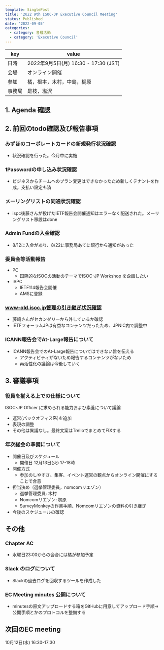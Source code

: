 ```yaml
---
template: SinglePost
title: '2022 9th ISOC-JP Executive Council Meeting'
status: Published
date: '2022-09-05'
categories:
  - category: 各種活動
  - category: 'Executive Council'
---
```


|key|value|
|---|------|
|日時| 2022年9月5日(月) 16:30 - 17:30 (JST) |
|会場|オンライン開催|
|参加|橘，根本，木村，中島，梶原|
|事務局|是枝，塩沢|

## 1. Agenda 確認

## 2. 前回のtodo確認及び報告事項

### みずほのコーポレートカードの新規発行状況確認

- 状況確認を行った。今月中に実施

### 1Passwordの申し込み状況確認

- ビジネスからチームへのプラン変更はできなかったため新しくテナントを作成。支払い設定も済

### メーリングリストの同通状況確認

- ispc後藤さんが投げたIETF報告会開催通知はエラーなく配送された。メーリングリスト移設はdone 

### Admin Fundの入金確認

- 8/12に入金があり、8/22に事務局あてに銀行から通知があった

### 委員会等活動報告
- PC
    - 国際的なISOCの活動のテーマでISOC-JP Workshop を企画したい
- ISPC
    - IETF114報告会開催
    - AMSに登録

### www-old.isoc.jp管理の引き継ぎ状況確認

- 藤崎さんがセカンダリーから外しているか確認
- IETFフォーラムJPは有益なコンテンツだったため、JPNIC内で調整中

### ICANN報告会でAt-Large報告について

- ICANN報告会でのAt-Large報告についてはできない旨を伝える
    - アクティビティがないため報告するコンテンツがないため
    - 再活性化の議論は今後していく


## 3. 審議事項 

### 役員を揃える上での仕様について

ISOC-JP Officer に求められる能力および素養について議論
 - 運営(バックオフィス系)を追加
 - 表現の調整
 - その他は異議なし。最終文案はTrelloでまとめてFIXする

### 年次総会の準備について

- 開催日及びスケジュール
  - 開催日 12月13日(火) 17-18時
- 開催方式
  - 参加のしやすさ、集客、イベント運営の観点からオンライン開催にすることで合意
- 担当決め（選挙管理委員，nomcomリエゾン）
  - 選挙管理委員: 木村
  - Nomcomリエゾン: 梶原
  - SurveyMonkeyの作業手順、Nomcomリエゾンの資料の引き継ぎ
- 今後のスケジュールの確認

## その他

### Chapter AC

- 水曜日23:00からの会合には橘が参加予定

### Slack のログについて

- Slackの過去ログを回収するツールを作成した

### EC Meeting minutes 公開について

- minutesの原文アップロードする箱をGitHubに用意してアップロード手順→公開手順とかのプロトコルを整備する

## 次回のEC meeting

10月12日(水) 16:30-17:30 